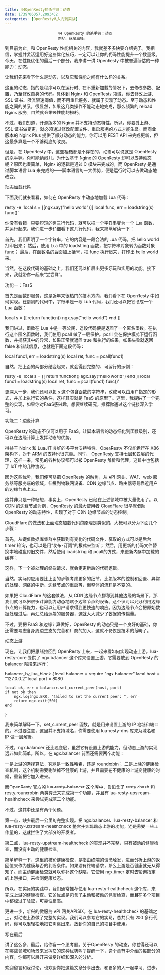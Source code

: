 ```yaml
---
title: 44OpenResty的杀手锏：动态
date: 1739706057.2093432
categories: [OpenResty从入门到实战]
---
```

                            44 OpenResty 的杀手锏：动态
                            你好，我是温铭。

到目前为止，和 OpenResty 性能相关的内容，我就差不多快要介绍完了。我相信，掌握并灵活运用好这些优化技巧，一定可以让你的代码性能提升一个数量级。今天，在性能优化的最后一个部分，我来讲一讲 OpenResty 中被普遍低估的一种能力：动态。

让我们先来看下什么是动态，以及它和性能之间有什么样的关系。

这里的动态，指的是程序可以在运行时、在不重新加载的情况下，去修改参数、配置，乃至修改自身的代码。具体到 Nginx 和 OpenResty 领域，你去修改上游、SSL 证书、限流限速阈值，而不用重启服务，就属于实现了动态。至于动态和性能之间的关系，很显然，如果这几类操作不能动态地完成，那么频繁的 reload Nginx 服务，自然就会带来性能的损耗。

不过，我们知道，开源版本的 Nginx 并不支持动态特性，所以，你要对上游、SSL 证书做变更，就必须通过修改配置文件、重启服务的方式才能生效。而商业版本的 Nginx Plus 提供了部分动态的能力，你可以用 REST API 来完成更新，但这最多算是一个不够彻底的改良。

但是，在 OpenResty 中，这些桎梏都是不存在的，动态可以说就是 OpenResty 的杀手锏。你可能纳闷儿，为什么基于 Nginx 的 OpenResty 却可以支持动态呢？原因也很简单，Nginx 的逻辑是通过 C 模块来完成的，而 OpenResty 是通过脚本语言 Lua 来完成的——脚本语言的一大优势，便是运行时可以去做动态地改变。

动态加载代码

下面我们就来看看，如何在 OpenResty 中动态地加载 Lua 代码：

resty -e 'local s = [[ngx.say("hello world")]]
local func, err = loadstring(s)
func()'


你没有看错，只要短短的两三行代码，就可以把一个字符串变为一个 Lua 函数，并运行起来。我们进一步仔细看下这几行代码，我来简单解读一下：


首先，我们声明了一个字符串，它的内容是一段合法的 Lua 代码，把 hello world 打印出来；
然后，使用 Lua 中的 loadstring 函数，把字符串对象转为函数对象func；
最后，在函数名的后面加上括号，把 func 执行起来，打印出 hello world 来。


当然，在这段代码的基础之上，我们还可以扩展出更多好玩和实用的功能。接下来，我就带你一起来“尝尝鲜”。

功能一：FaaS

首先是函数即服务，这是近年来很热门的技术方向，我们看下在 OpenResty 中如何实现。在刚刚的代码中，字符串是一段 Lua 代码，我们还可以把它改成一个 Lua 函数：

local s = [[
 return function()
     ngx.say("hello world")
end
]]


我们讲过，函数在 Lua 中是一等公民，这段代码便是返回了一个匿名函数。在执行这个匿名函数时，我们使用 pcall 做了一层保护。pcall 会在保护模式下运行函数，并捕获其中的异常，如果正常就返回 true 和执行的结果，如果失败就返回 false 和错误信息，也就是下面这段代码：

local func1, err = loadstring(s)
local ret, func = pcall(func1)


自然，把上面的两部分结合起来，就会得到完整的、可运行的示例：

resty -e 'local s = [[
 return function()
    ngx.say("hello world")
end
]]
local  func1 = loadstring(s)
local ret, func = pcall(func1)
func()'


更深入一步，我们还可以把 s 这个包含函数的字符串，改成可以由用户指定的形式，并加上执行它的条件，这样其实就是 FaaS 的原型了。这里，我提供了一个完整的实现，如果你对FaaS感兴趣，想要继续研究，推荐你通过这个链接深入学习。

功能二：边缘计算

OpenResty 的动态不仅可以用于 FaaS，让脚本语言的动态细化到函数级别，还可以在边缘计算上发挥动态的优势。

得益于 Nginx 和 LuaJIT 良好的多平台支持特性，OpenResty 不仅能运行在 X86 架构下，对于 ARM 的支持也很完善。同时， OpenResty 支持七层和四层的代理，这样一来，常见的各种协议都可以被 OpenResty 解析和代理，这其中也包括了 IoT 中的几种协议。

因为这些优势，我们便可以把 OpenResty 的触角，从 API 网关、WAF、web 服务器等服务端的领域，伸展到物联网设备、CDN 边缘节点、路由器等最靠近用户的边缘节点上去。

这并非只是一种畅想，事实上，OpenResty 已经在上述领域中被大量使用了。以 CDN 的边缘节点为例，OpenResty 的最大使用者 CloudFlare 很早就借助 OpenResty 的动态特性，实现了对于 CDN 边缘节点的动态控制。

CloudFlare 的做法和上面动态加载代码的原理是类似的，大概可以分为下面几个步骤：


首先，从键值数据库集群中获取到有变化的代码文件，获取的方式可以是后台 timer 轮询，也可以是用“发布-订阅”的模式来监听；
然后，用更新的代码文件替换本地磁盘的旧文件，然后使用 loadstring 和 pcall的方式，来更新内存中加载的缓存；


这样，下一个被处理的终端请求，就会走更新后的代码逻辑。

当然，实际的应用要比上面的步骤考虑更多的细节，比如版本的控制和回退、异常的处理、网络的中断、边缘节点的重启等，但整体的流程是不变的。

如果把 CloudFlare 的这套做法，从 CDN 边缘节点挪移到其他边缘的场景下，那我们就可以把很多计算能力动态地赋予边缘节点的设备。这不仅可以充分利用边缘节点的计算能力，也可以让用户请求得到更快速的响应。因为边缘节点会把原始数据处理过后，再汇总给远端的服务器，这就大大减少了数据的传输量。

不过，要把 FaaS 和边缘计算做好，OpenResty 的动态只是一个良好的基础，你还需要考虑自身周边生态的完善和厂商的加入，这就不仅仅是技术的范畴了。

动态上游

现在，让我们把思绪拉回到 OpenResty 上来，一起来看如何实现动态上游。lua-resty-core 提供了 ngx.balancer 这个库来设置上游，它需要放到 OpenResty 的 balancer 阶段来运行：

balancer_by_lua_block {
    local balancer = require "ngx.balancer"
    local host = "127.0.0.2"
    local port = 8080

    local ok, err = balancer.set_current_peer(host, port)
    if not ok then
        ngx.log(ngx.ERR, "failed to set the current peer: ", err)
        return ngx.exit(500)
    end
}


我来简单解释一下。set_current_peer 函数，就是用来设置上游的 IP 地址和端口的。不过要注意，这里并不支持域名，你需要使用 lua-resty-dns 库来为域名和 IP 做一层解析。

不过，ngx.balancer 还比较底层，虽然它有设置上游的能力，但动态上游的实现远非如此简单。所以，在 ngx.balancer 前面还需要两个功能：


一是上游的选择算法，究竟是一致性哈希，还是 roundrobin；
二是上游的健康检查机制，这个机制需要剔除掉不健康的上游，并且需要在不健康的上游变健康的时候，重新把它加入进来。


而OpenResty 官方的 lua-resty-balancer 这个库中，则包含了 resty.chash 和 resty.roundrobin 两类算法来完成第一个功能，并且有 lua-resty-upstream-healthcheck 来尝试完成第二个功能。

不过，这其中还是有两个问题。

第一点，缺少最后一公里的完整实现。把 ngx.balancer、lua-resty-balancer 和 lua-resty-upstream-healthcheck 整合并实现动态上游的功能，还是需要一些工作量的，这就拦住了大部分的开发者。

第二点，lua-resty-upstream-healthcheck 的实现并不完整，只有被动的健康检查，而没有主动的健康检查。

简单解释一下，这里的被动健康检查，是指由终端的请求触发，进而分析上游的返回值来作为健康与否的判断条件。如果没有终端请求，那么上游是否健康就无从得知了。而主动健康检查就可以弥补这个缺陷，它使用 ngx.timer 定时去轮询指定的上游接口，来检测健康状态。

所以，在实际的实践中，我们通常推荐使用 lua-resty-healthcheck 这个库，来完成上游的健康检查。它的优点是包含了主动和被动的健康检查，而且在多个项目中都经过了验证，可靠性更高。

更进一步，新兴的微服务 API 网关APISIX，在 lua-resty-healthcheck 的基础之上，对动态上游做了完整的实现。我们可以参考它的实现，总共只有 200 多行代码，你可以很轻松地把它剥离出来，放到你的自己的项目中使用。

写在最后

讲了这么多，最后，给你留一个思考题。关于OpenResty 的动态，你觉得还可以在哪些领域和场景来发挥它的这种优势呢？提醒一下，这个章节中介绍的每部分的内容，你都可以展开来做更详细和深入的分析。

欢迎留言和我讨论，也欢迎你把这篇文章分享出去，和更多的人一起学习、进步。

                        
                        
                            